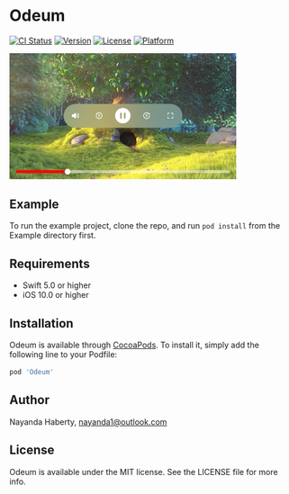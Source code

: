 # Odeum

[![CI Status](https://img.shields.io/travis/24823437/Odeum.svg?style=flat)](https://travis-ci.org/24823437/Odeum)
[![Version](https://img.shields.io/cocoapods/v/Odeum.svg?style=flat)](https://cocoapods.org/pods/Odeum)
[![License](https://img.shields.io/cocoapods/l/Odeum.svg?style=flat)](https://cocoapods.org/pods/Odeum)
[![Platform](https://img.shields.io/cocoapods/p/Odeum.svg?style=flat)](https://cocoapods.org/pods/Odeum)

<img width="80%" display="block" margin-left="auto" margin-right="auto" src="ScreenShot.png"/>

## Example

To run the example project, clone the repo, and run `pod install` from the Example directory first.

## Requirements

- Swift 5.0 or higher
- iOS 10.0 or higher

## Installation

Odeum is available through [CocoaPods](https://cocoapods.org). To install
it, simply add the following line to your Podfile:

```ruby
pod 'Odeum'
```

## Author

Nayanda Haberty, nayanda1@outlook.com

## License

Odeum is available under the MIT license. See the LICENSE file for more info.
